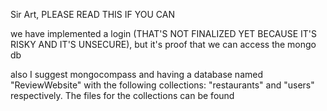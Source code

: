 Sir Art, PLEASE READ THIS IF YOU CAN

we have implemented a login (THAT'S NOT FINALIZED YET BECAUSE IT'S RISKY AND IT'S UNSECURE), but it's proof that we can access the mongo db

also I suggest mongocompass and having a database named "ReviewWebsite" with the following collections: "restaurants" and "users" respectively. The files for the collections can be found 
